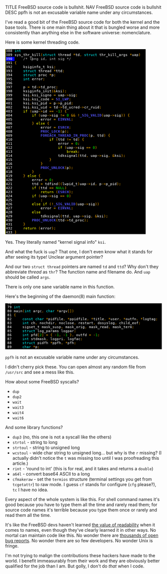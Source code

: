 TITLE FreeBSD source code is bullshit.
NAV FreeBSD source code is bullshit
DESC ppfh is not an excusable variable name under any circumstances.

I've read a good bit of the FreeBSD source code for both the kernel and the base tools. There is one main thing about it that is bungled worse and more consistently than anything else in the software universe: nomenclature.

Here is some kernel threading code.

![Kernel threading code](unix_src1.png)

Yes. They literally named "kernel signal info" `ksi`.

And what the fuck is `uap`? That one, I don't even know what it stands for after seeing its type! Unclear argument pointer?

And our two `struct thread` pointers are named `td` and `ttd`? Why don't they abbreviate *thread* as `thr`? The function name and filename do. And `uap` should be called `args`.

There is only one sane variable name in this function.

Here's the beginning of the daemon(8) main function:

![daemon(8) source](unix_src2.png)

`ppfh` is not an excusable variable name under any circumstances.

I didn't cherry pick these. You can open almost any random file from `/usr/src` and see a mess like this.

How about some FreeBSD syscalls?

* `dup`
* `dup2`
* `wait`
* `wait3`
* `wait4`
* `wait6`

And some library functions?

* `dup3` (no, this one is not a syscall like the others)
* `strtol` - string to long
* `strtoul` - string to unsigned long
* `wcstoul` - wide char string to unsigned long... but why is the `r` missing? (I actually didn't notice the `t` was missing too until I was proofreading this article.)
* `rint` - 'round to int' (this is for real, and it takes and returns a `double`)
* `a64l` - convert base64 ASCII to a long
* `cfmakeraw` - set the `termios` structure (terminal settings you get from `tcgetattr`) to raw mode. I guess `cf` stands for configure (`cfg` please?), `tc` I have no idea.

Every aspect of the whole system is like this. <span class="note">For shell command names it's good because you have to type them all the time and rarely read them; for source code names it's terrible because you type them once or rarely and read them all the time.</span>

It's like the FreeBSD devs haven't learned [the value of readability](https://yujiri.xyz/software/readability) when it comes to names, even though they've clearly learned it in other ways. No mortal can maintain code like this. No wonder there are [thousands of open bug reports](https://bugs.freebsd.org/bugzilla/page.cgi?id=showreport.html&type=total_open_bugs_over_time). No wonder there are so few developers. No wonder Unix is fringe.

I'm not trying to malign the contributions these hackers have made to the world. I benefit immeasurably from their work and they are obviously better qualified for the job than I am. But golly, I don't do *that* when I code.
